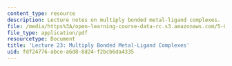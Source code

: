 ```yaml
---
content_type: resource
description: Lecture notes on multiply bonded metal-ligand complexes.
file: /media/https%3A/open-learning-course-data-rc.s3.amazonaws.com/5-04-principles-of-inorganic-chemistry-ii-fall-2008/fdf24776abcea6d88d24f2bcb6da4335_lecture_23.pdf
file_type: application/pdf
resourcetype: Document
title: 'Lecture 23: Multiply Bonded Metal-Ligand Complexes'
uid: fdf24776-abce-a6d8-8d24-f2bcb6da4335
---
```


